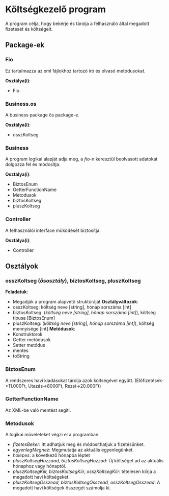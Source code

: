 # Költségkezelő program
A program célja, hogy bekérje és tárolja a felhasználó által megadott fizetését és költségeit.
## Package-ek
### Fio
Ez tartalmazza az xml fájlokhoz tartozó író és olvasó metódusokat.

**Osztálya(i)**: 
- Fio
### Business.os
A business package ős package-e.

**Osztálya(i)**: 
- osszKoltseg
### Business
A program logikai alapját adja meg, a *fio*-n keresztül beolvasott adatokat dolgozza fel és módosítja.

**Osztálya(i)**: 
- BiztosEnum
- GetterFunctionName
- Metodusok
- biztosKoltseg
- pluszKoltseg
### Controller
A felhasználói interface működését biztosítja.

**Osztálya(i)**: 
- Controller

## Osztályok
### osszKoltseg (*ősosztály*), biztosKoltseg, pluszKoltseg
**Feladatuk**:
- Megadják a program alapvető struktúráját 
**Osztályváltozók**:
- osszKoltseg: költség neve [string], hónap sorszáma [int]
- biztosKoltseg: (*költség neve [string], hónap sorszáma [int]*), költség típusa [BiztosEnum]
- pluszKoltseg: (*költség neve [string], hónap sorszáma [int]*), költség mennyisége [int]
**Metódusok**:
- Konstruktorok
- Getter metódusok
- Setter metódus
- mentes
- toString

### BiztosEnum
A rendszeres havi kiadásokat tárolja azok költségével együtt. (Előfizetések->11.000Ft, Utazás->8000Ft, Rezsi->20.000Ft)

### GetterFunctionName
Az XML-be való mentést segíti.

### Metodusok
A logikai műveleteket végzi el a programban.

- *fizetesBeker*: Itt adhatjuk meg és módosíthatjuk a fizetésünket.
- *egyenlegMegnez*: Megmutatja az aktuális egyenlegünket.
- *holepes*: a következő hónapba léptet
- *pluszKoltsegHozzaad, biztosKoltsegHozzad*: Új költséget ad az aktuális hónaphoz vagy hónaptól.
- *pluszKoltsegKiir, biztosKoltsegKiir, osszKoltsegKiir*: tételesen kiírja a megadott havi költségeket.
- *pluszKoltsegOsszead, biztosKoltsegOsszead, osszKoltsegOsszead*: A megadott havi költségek összegét számolja ki.
